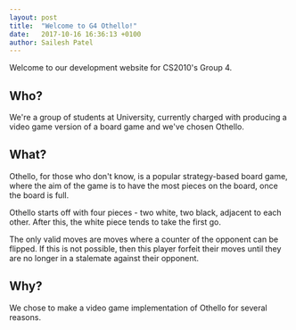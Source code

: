 ```yaml
---
layout: post
title:  "Welcome to G4 Othello!"
date:   2017-10-16 16:36:13 +0100
author: Sailesh Patel
---
```

Welcome to our development website for CS2010's Group 4.

## Who?

We're a group of students at University, currently charged with producing a video game version of a board game and we've chosen Othello.

## What?

Othello, for those who don't know, is a popular strategy-based board game, where the aim of the game is to have the most pieces on the board, once the board is full.

Othello starts off with four pieces - two white, two black, adjacent to each other. After this, the white piece tends to take the first go.

The only valid moves are moves where a counter of the opponent can be flipped. If this is not possible, then this player forfeit their moves until they are no longer in a stalemate against their opponent.

## Why?

We chose to make a video game implementation of Othello for several reasons.
